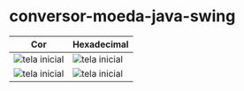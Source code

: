 # conversor-moeda-java-swing
| Cor               | Hexadecimal                                                |
| ----------------- | ---------------------------------------------------------------- |
| ![tela inicial](https://github.com/richard-rt/conversor-moeda-java-swing/assets/104276337/155f717a-5fee-43ce-8573-dda0a465e491)  | ![tela inicial](https://github.com/richard-rt/conversor-moeda-java-swing/assets/104276337/155f717a-5fee-43ce-8573-dda0a465e491) | ![tela inicial](https://github.com/richard-rt/conversor-moeda-java-swing/assets/104276337/155f717a-5fee-43ce-8573-dda0a465e491) |
| ![tela inicial](https://github.com/richard-rt/conversor-moeda-java-swing/assets/104276337/155f717a-5fee-43ce-8573-dda0a465e491)  | ![tela inicial](https://github.com/richard-rt/conversor-moeda-java-swing/assets/104276337/155f717a-5fee-43ce-8573-dda0a465e491) | ![tela inicial](https://github.com/richard-rt/conversor-moeda-java-swing/assets/104276337/155f717a-5fee-43ce-8573-dda0a465e491) |


